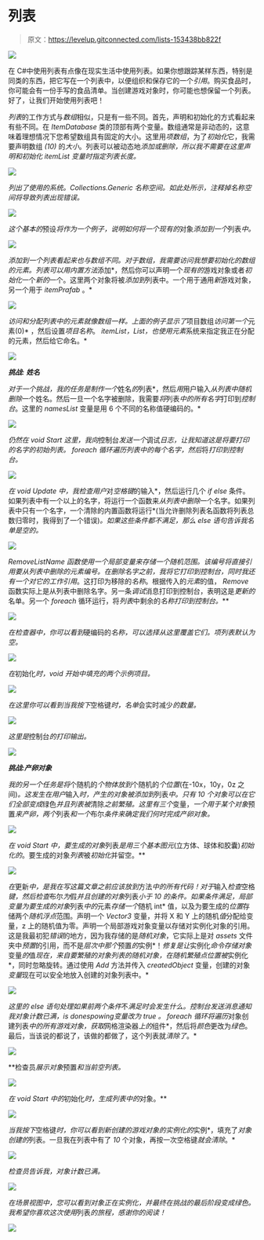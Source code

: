 # 列表

> 原文：<https://levelup.gitconnected.com/lists-153438bb822f>

![](img/9098cf80171a27f87e7ea6cc4959c03e.png)

在 C#中使用列表有点像在现实生活中使用列表。如果你想跟踪某样东西，特别是同类的东西，把它写在一个列表中，以便组织和保存它的一个*引用*。购买食品时，你可能会有一份手写的食品清单。当创建游戏对象时，你可能也想保留一个列表。好了，让我们开始使用列表吧！

*列表*的工作方式与*数组*相似，只是有一些不同。首先，声明和初始化的方式看起来有些不同。在 *ItemDatabase* 类的顶部有两个变量。数组通常是非动态的，这意味着理想情况下您希望数组具有固定的大小。这里用*项数组*，为了*初始化*它，我需要声明数组 *(10)* 的*大小*。列表可以被动态地*添加或删除，所以我不需要在这里声明和初始化 *itemList* 变量时指定列表长度。*

*![](img/e3232d49d5466bf14b223d74ebee0296.png)*

**列出了*使用的*系统。Collections.Generic* 名称空间。如此处所示，注释掉名称空间将导致列表出现*错误*。*

*![](img/be36699a1620eed3e3e7f89be5b03a93.png)*

*这个基本的*预设*将作为一个例子，说明如何将一个现有的*对象*添加到一个*列表*中。*

*![](img/cf9e7fdd409bc1c1532109eee44cdddb.png)*

*添加到一个列表看起来也与数组不同。对于数组，我需要访问我想要初始化的数组的元素。列表可以用内置方法*添加*，然后你可以声明一个*现有的*游戏对象或者*初始化*一个*新的*一个。这里两个对象将被*添加到*列表中。一个用于通用*新*游戏对象，另一个用于 *itemPrafab* 。*

*![](img/a7f1918b42b2b923978bfc9a95345f6b.png)*

*访问和分配列表中的元素就像数组一样。上面的例子显示了*项目数组*访问第一个*元素(0)* ，然后设置*项目名称*。 *itemList，List，*也使用*元素*系统来指定我正在分配的元素，然后给它命名。*

*![](img/c67dffba8473aafd9c04d0b9feb396ae.png)*

***挑战:** ***姓名****

*对于一个挑战，我的任务是制作一个*姓名*的*列表*，然后*用*用户输入*从列表中随机删除*一个姓名。然后一旦一个名字被删除，我需要*将*列表*中的所有名字*打印到*控制台*。这里的 *namesList* 变量是用 6 个不同的名称值硬编码的。*

*![](img/b173010442d3f6a15a07c5737b7eb8a4.png)*

*仍然在 void *Start* 这里，我向*控制台*发送一个*调试*日志，让我知道这是将要打印的名字的初始列表。 *foreach* 循环遍历列表中的每个名字，然后*将*打印到控制台。*

*![](img/ed373713446aabf5f93a2d4b3f414322.png)*

*在 void *Update* 中，我检查用户*对*空格键*的输入*，然后运行几个 *if else* 条件。如果列表中有一个以上的名字，将运行一个函数来*从列表中删除*一个名字。如果列表中只有一个名字，一个清除的内置函数将运行*(当允许删除列表名函数将列表总数归零时，我得到了一个错误)*。如果这些条件都不满足，那么 *else* 语句告诉我名单是空的。*

*![](img/e5bcecfa1c67ad0104d1de76d01ac46d.png)*

**RemoveListName* 函数使用一个*局部变量*来存储一个*随机范围*。该编号将直接引用要从列表中删除的*元素*编号。在删除名字之前，我*将它打印到控制台，同时我还有一个对它的工作*引用*。这打印为移除的*名称*。根据传入的*元素*的值， *Remove* 函数实际上是从列表中删除名字。另一条*调试*消息打印到控制台，表明这是*更新的*名单。另一个 *foreach* 循环运行，将*列表*中剩余的*名称打印到控制台。***

*![](img/5bd4df62796e7114a5ebc5c270398c71.png)*

*在检查器中，你可以看到*硬编码的*名称，可以选择从这里覆盖它们。*项*列表默认为空。*

*![](img/8990fb7e79d5c4a2634305927aa53767.png)*

*在*初始化*时，void *开始*中填充的两个示例项目。*

*![](img/b13fa06ce9e3d56137c5fbe611acfa77.png)*

*在这里你可以看到当我按下*空格键*时，名单*会实时减少*的数量。*

*![](img/b584d1a63390cb7e98e1f8d5f494c9d5.png)*

*这里是*控制台*的打印输出。*

*![](img/b98b5d4ab29ab0afc087fef1086ce3ca.png)*

***挑战:*产卵对象****

*我的另一个任务是将*个随机的*个物体放到*个随机的*个位置*(在-10x，10y，0z 之间)*。这发生在用户*输入*时，产生的对象被添加到*列表*中。只有 *10 个*对象可以在它们全部变成*绿色*并且列表被*清除*之前繁殖。这里有三个*变量，*一个用于某个对象*预置*来产卵，两个*列表*和一个*布尔*条件来确定我们何时完成产卵对象。*

*![](img/f0ccb4c1f326336852024a9c64e82065.png)*

*在 void *Start* 中，要生成的对象*列表*是用三个基本图元*(立方体、球体和胶囊)*初始化的*。要生成的对象*列表*被*初始化*并留空。**

*![](img/1f18388fc574abcce2ec0cb7e9b28056.png)*

*在*更新*中，是我在写这篇文章之前应该放到*方法*中的所有代码！对于*输入*检查*空格*键，然后检查*布尔*为*假*并且创建的对象*列表*小于 10 的条件。如果条件满足，*局部*变量为要生成的对象*列表*中的*元素*存储一个*随机 int* 值，以及为要生成的*位置*存储两个*随机浮点*范围。声明一个 *Vector3* 变量，并将 X 和 Y 上的随机*值*分配给变量，z 上的随机值为零。声明一个局部游戏对象变量以存储对实例化对象的引用。这是我最初犯*错误*的地方，因为我存储的是*随机对象*，它实际上是对 *assets* 文件夹中*预置*的引用，而不是*层次中那个*预置*的*实例*！*修复是让*实例化*命令存储对象*变量*的*值*现在，来自要繁殖的对象列表的随机对象，在随机繁殖点位置被*实例化*，同时忽略旋转。通过使用 *Add* 方法并传入 *createdObject* 变量，创建的对象*变量*现在可以安全地放入创建的对象列表中。*

*![](img/ea461a1a456bfd3971a93f489a989aa6.png)*

*这里的 *else* 语句处理如果前两个条件*不*满足时会发生什么。*控制台*发送消息通知我对象计数已满，*is donespowing*变量改为 *true* 。 *foreach* 循环将遍历*对象创建列表*中的所有游戏对象，获取*网格渲染器*上的*组件*，然后将*颜色*更改为*绿色*。最后，当该说的都说了，该做的都做了，这个列表就*清除了*。*

*![](img/66020f1bbdc8cc4de8feb6ad9ad67087.png)*

**检查员*展示对象*预置*和当前空列表。*

*![](img/7ebf5fb3569a8236fc7ffec7a1d5faf0.png)*

*在 void *Start* 中的*初始化*时，生成列表中的*对象。**

*![](img/59e055315657e218c7955632d078e946.png)*

*当我按下*空格键*时，你可以看到新创建的游戏对象的实例化的*实例*，填充了*对象创建的*列表。一旦我在列表中有了 *10* 个对象，再按一次空格键*就会清除*。*

*![](img/75dbcb91632c11a169037e0191391733.png)*

*检查员告诉我，对象计数已满。*

*![](img/5bee7666899330859a11df58a8f7f66a.png)*

*在场景视图中，您可以看到对象正在实例化，并最终在挑战的最后阶段变成绿色。我希望你喜欢这次使用*列表*的旅程，感谢你的阅读！*

*![](img/9098cf80171a27f87e7ea6cc4959c03e.png)*